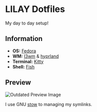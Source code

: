 # LILAY Dotfiles

My day to day setup!

## Information

- **OS:** [Fedora](https://fedoraproject.org/)
- **WM:** [I3wm](https://i3wm.org/) & [hyprland](https://hyprland.org/)
- **Terminal:** [Kitty](https://github.com/kovidgoyal/kitty)
- **Shell:** [Fish](https://fishshell.com/)

## Preview

![Outdated Preview Image](https://github.com/li-lay/dotfiles/blob/main/Pictures/preview/preview.png)

I use GNU [stow](https://www.gnu.org/software/stow/stow.html) to managing my symlinks.
